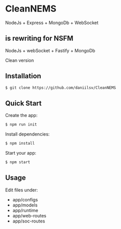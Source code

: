 # CleanNEMS

NodeJs + Express + MongoDb + WebSocket

## is rewriting for NSFM

NodeJs + webSocket + Fastify + MongoDb

Clean version

## Installation

```sh
$ git clone https://github.com/daniilsv/CleanNEMS
```

## Quick Start

Create the app:

```bash
$ npm run init
```

Install dependencies:

```bash
$ npm install
```

Start your app:

```bash
$ npm start
```


## Usage

Edit files under:
 - app/configs
 - app/models
 - app/runtime
 - app/web-routes
 - app/soc-routes

